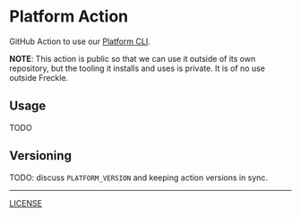 # Platform Action

GitHub Action to use our [Platform CLI][].

[platform cli]: https://github.com/freckle/platform

**NOTE**: This action is public so that we can use it outside of its own
repository, but the tooling it installs and uses is private. It is of no use
outside Freckle.

## Usage

TODO

## Versioning

TODO: discuss `PLATFORM_VERSION` and keeping action versions in sync.

---

[LICENSE](./LICENSE)
